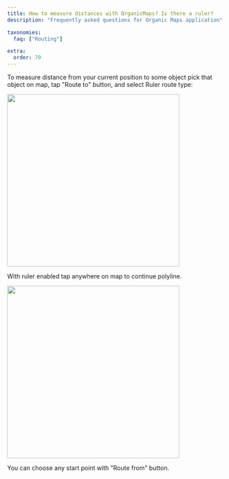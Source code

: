 ```yaml
---
title: How to measure distances with OrganicMaps? Is there a ruler?
description: "Frequently asked questions for Organic Maps application"

taxonomies:
  faq: ["Routing"]

extra:
  order: 70
---
```


To measure distance from your current position to some object pick that object on map, tap "Route to" button, and select Ruler route type:

<img src="/images/faq/faq-routing-ruller-type.jpg" width="400px"/>

With ruler enabled tap anywhere on map to continue polyline.

<img src="/images/faq/faq-routing-ruler-line.jpg" width="400px"/>

You can choose any start point with "Route from" button.
